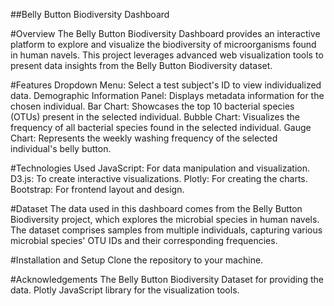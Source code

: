 ##Belly Button Biodiversity Dashboard



#Overview
The Belly Button Biodiversity Dashboard provides an interactive platform to explore and visualize the biodiversity of microorganisms found in human navels. This project leverages advanced web visualization tools to present data insights from the Belly Button Biodiversity dataset.


#Features
Dropdown Menu: Select a test subject's ID to view individualized data.
Demographic Information Panel: Displays metadata information for the chosen individual.
Bar Chart: Showcases the top 10 bacterial species (OTUs) present in the selected individual.
Bubble Chart: Visualizes the frequency of all bacterial species found in the selected individual.
Gauge Chart: Represents the weekly washing frequency of the selected individual's belly button.

#Technologies Used
JavaScript: For data manipulation and visualization.
D3.js: To create interactive visualizations.
Plotly: For creating the charts.
Bootstrap: For frontend layout and design.

#Dataset
The data used in this dashboard comes from the Belly Button Biodiversity project, which explores the microbial species in human navels. The dataset comprises samples from multiple individuals, capturing various microbial species' OTU IDs and their corresponding frequencies.

#Installation and Setup
Clone the repository to your machine.

#Acknowledgements
The Belly Button Biodiversity Dataset for providing the data.
Plotly JavaScript library for the visualization tools.
